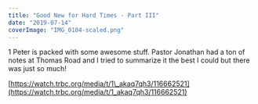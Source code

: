 ```yaml
---
title: "Good New for Hard Times - Part III"
date: "2019-07-14"
coverImage: "IMG_0104-scaled.png"
---
```


1 Peter is packed with some awesome stuff. Pastor Jonathan had a ton of notes at Thomas Road and I tried to summarize it the best I could but there was just so much!

[https://watch.trbc.org/media/t/1\_akaq7qh3/116662521](https://watch.trbc.org/media/t/1_akaq7qh3/116662521)

